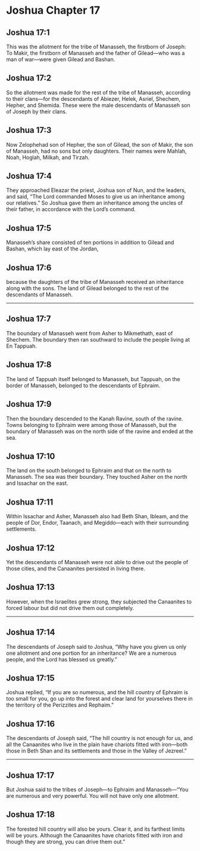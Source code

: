 # Joshua Chapter 17

## Joshua 17:1

This was the allotment for the tribe of Manasseh, the firstborn of Joseph:  
To Makir, the firstborn of Manasseh and the father of Gilead—who was a man of war—were given Gilead and Bashan.

## Joshua 17:2

So the allotment was made for the rest of the tribe of Manasseh, according to their clans—for the descendants of Abiezer, Helek, Asriel, Shechem, Hepher, and Shemida. These were the male descendants of Manasseh son of Joseph by their clans.

## Joshua 17:3

Now Zelophehad son of Hepher, the son of Gilead, the son of Makir, the son of Manasseh, had no sons but only daughters. Their names were Mahlah, Noah, Hoglah, Milkah, and Tirzah.

## Joshua 17:4

They approached Eleazar the priest, Joshua son of Nun, and the leaders, and said, “The Lord commanded Moses to give us an inheritance among our relatives.” So Joshua gave them an inheritance among the uncles of their father, in accordance with the Lord’s command.

## Joshua 17:5

Manasseh’s share consisted of ten portions in addition to Gilead and Bashan, which lay east of the Jordan,

## Joshua 17:6

because the daughters of the tribe of Manasseh received an inheritance along with the sons. The land of Gilead belonged to the rest of the descendants of Manasseh.

---

## Joshua 17:7

The boundary of Manasseh went from Asher to Mikmethath, east of Shechem. The boundary then ran southward to include the people living at En Tappuah.

## Joshua 17:8

The land of Tappuah itself belonged to Manasseh, but Tappuah, on the border of Manasseh, belonged to the descendants of Ephraim.

## Joshua 17:9

Then the boundary descended to the Kanah Ravine, south of the ravine. Towns belonging to Ephraim were among those of Manasseh, but the boundary of Manasseh was on the north side of the ravine and ended at the sea.

## Joshua 17:10

The land on the south belonged to Ephraim and that on the north to Manasseh. The sea was their boundary. They touched Asher on the north and Issachar on the east.

## Joshua 17:11

Within Issachar and Asher, Manasseh also had Beth Shan, Ibleam, and the people of Dor, Endor, Taanach, and Megiddo—each with their surrounding settlements.

## Joshua 17:12

Yet the descendants of Manasseh were not able to drive out the people of those cities, and the Canaanites persisted in living there.

## Joshua 17:13

However, when the Israelites grew strong, they subjected the Canaanites to forced labour but did not drive them out completely.

---

## Joshua 17:14

The descendants of Joseph said to Joshua, “Why have you given us only one allotment and one portion for an inheritance? We are a numerous people, and the Lord has blessed us greatly.”

## Joshua 17:15

Joshua replied, “If you are so numerous, and the hill country of Ephraim is too small for you, go up into the forest and clear land for yourselves there in the territory of the Perizzites and Rephaim.”

## Joshua 17:16

The descendants of Joseph said, “The hill country is not enough for us, and all the Canaanites who live in the plain have chariots fitted with iron—both those in Beth Shan and its settlements and those in the Valley of Jezreel.”

---

## Joshua 17:17

But Joshua said to the tribes of Joseph—to Ephraim and Manasseh—“You are numerous and very powerful. You will not have only one allotment.

## Joshua 17:18

The forested hill country will also be yours. Clear it, and its farthest limits will be yours. Although the Canaanites have chariots fitted with iron and though they are strong, you can drive them out.”
